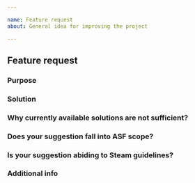 ```yaml
---

name: Feature request
about: General idea for improving the project

---
```


<!--
I fully read and understood contributing guidelines of ASF available under https://github.com/JustArchi/ArchiSteamFarm/blob/master/.github/CONTRIBUTING.md and I believe that my issue is valid - it requires a response from ASF development team, and not ASF support.

I understand that if my issue is not meeting contributing guidelines specified above, especially if it's a question or technical issue that is not related to ASF development in any way, then it will be closed and left unanswered.

Feel free to remove our notice and fill the template below with your details.
-->

## Feature request

### Purpose

<!-- Purpose of the feature request - if it solves some problem, precise in particular what. If it benefits the program in some other way, precise in particular why. Present the underlying reason why this feature request makes sense, and what is the context of it. -->

### Solution

<!-- What would you like to see as a solution to the purpose specified by you above? What would work for you? -->

### Why currently available solutions are not sufficient?

<!-- If something you're suggesting is already possible, then explain to us why currently available solutions are not sufficient. If it's not possible yet, then explain to us why it should be. -->

### Does your suggestion fall into ASF scope?

<!-- Is ASF really the proper tool to include your enhancement in the first place? Is it connected with idling Steam cards? -->

### Is your suggestion abiding to Steam guidelines?

<!-- If not, it will not be considered. Please make sure that you're not suggesting anything potentially unwanted, botting Steam Market is just a single example of such thing - https://store.steampowered.com/subscriber_agreement / https://store.steampowered.com/online_conduct -->

### Additional info

<!-- Everything else you consider worthy that we didn't ask for. -->
